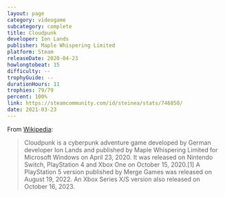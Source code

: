```yaml
---
layout: page
category: videogame
subcategory: complete
title: Cloudpunk
developer: Ion Lands
publisher: Maple Whispering Limited
platform: Steam
releaseDate: 2020-04-23
howlongtobeat: 15
difficulty: --
trophyGuide: --
durationHours: 11
trophies: 79/79
percent: 100%
link: https://steamcommunity.com/id/steinea/stats/746850/
date: 2021-03-23
---
```


From [Wikipedia](https://en.wikipedia.org/wiki/Cloudpunk):

> Cloudpunk is a cyberpunk adventure game developed by German developer Ion Lands and published by Maple Whispering Limited for Microsoft Windows on April 23, 2020. It was released on Nintendo Switch, PlayStation 4 and Xbox One on October 15, 2020.[1] A PlayStation 5 version published by Merge Games was released on August 19, 2022. An Xbox Series X/S version also released on October 16, 2023.
